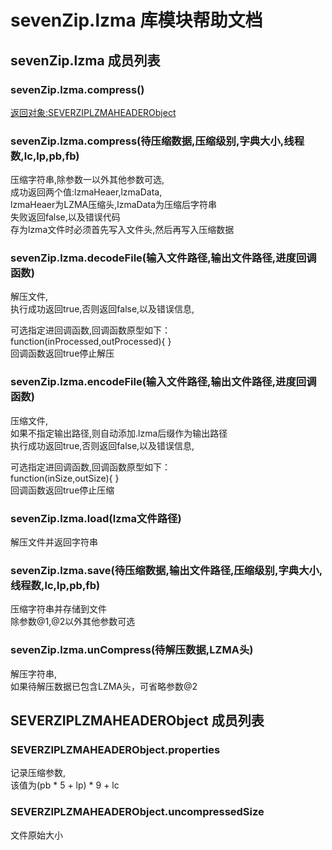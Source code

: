 # sevenZip.lzma 库模块帮助文档

<a id="sevenZip.lzma"></a>
## sevenZip.lzma 成员列表


<a id="sevenZip.lzma.compress"></a>
### sevenZip.lzma.compress() 
 [返回对象:SEVERZIPLZMAHEADERObject](#SEVERZIPLZMAHEADERObject)

<a id="sevenZip.lzma.compress"></a>
### sevenZip.lzma.compress(待压缩数据,压缩级别,字典大小,线程数,lc,lp,pb,fb) 
 压缩字符串,除参数一以外其他参数可选,  
成功返回两个值:lzmaHeaer,lzmaData,  
lzmaHeaer为LZMA压缩头,lzmaData为压缩后字符串  
失败返回false,以及错误代码  
存为lzma文件时必须首先写入文件头,然后再写入压缩数据

<a id="sevenZip.lzma.decodeFile"></a>
### sevenZip.lzma.decodeFile(输入文件路径,输出文件路径,进度回调函数) 
 解压文件,  
执行成功返回true,否则返回false,以及错误信息,  
  
可选指定进回调函数,回调函数原型如下：  
function(inProcessed,outProcessed){ }   
回调函数返回true停止解压

<a id="sevenZip.lzma.encodeFile"></a>
### sevenZip.lzma.encodeFile(输入文件路径,输出文件路径,进度回调函数) 
 压缩文件,  
如果不指定输出路径,则自动添加.lzma后缀作为输出路径  
执行成功返回true,否则返回false,以及错误信息,  
  
可选指定进回调函数,回调函数原型如下：  
function(inSize,outSize){ }   
回调函数返回true停止压缩

<a id="sevenZip.lzma.load"></a>
### sevenZip.lzma.load(lzma文件路径) 
 解压文件并返回字符串

<a id="sevenZip.lzma.save"></a>
### sevenZip.lzma.save(待压缩数据,输出文件路径,压缩级别,字典大小,线程数,lc,lp,pb,fb) 
 压缩字符串并存储到文件  
除参数@1,@2以外其他参数可选

<a id="sevenZip.lzma.unCompress"></a>
### sevenZip.lzma.unCompress(待解压数据,LZMA头) 
 解压字符串,  
如果待解压数据已包含LZMA头，可省略参数@2

<a id="SEVERZIPLZMAHEADERObject"></a>
## SEVERZIPLZMAHEADERObject 成员列表


<a id="SEVERZIPLZMAHEADERObject.properties"></a>
### SEVERZIPLZMAHEADERObject.properties 
 记录压缩参数,  
该值为(pb * 5 + lp) * 9 + lc

<a id="SEVERZIPLZMAHEADERObject.uncompressedSize"></a>
### SEVERZIPLZMAHEADERObject.uncompressedSize 
 文件原始大小
